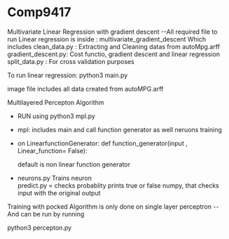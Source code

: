 # Comp9417

Multivariate Linear Regression with gradient descent 
--All required file to run Linear regression is inside
    : multivariate_gradient_descent
    Which includes 
    clean_data.py : Extracting and Cleaning datas from autoMpg.arff
    gradient_descent.py:  Cost functio, gradient descent and linear regression 
    split_data.py : For cross validation purposes 

To run linear regression:
    python3 main.py 

image file includes all data created from autoMPG.arff
    

Multilayered Percepton Algorithm 


- RUN using python3 mpl.py 
- mpl: includes main and call function generator as well neruons training

- on LinearfunctionGenerator:
    def function_generator(input , Linear_function= False):
    
    default is non linear function generator 
- neurons.py 
    Trains neuron   
    predict.py = checks probablity 
    prints true or false numpy, that checks input with the original output        



Training with pocked Algorithm is only done on single layer perceptron 
-- And can be run by running 


python3 percepton.py       